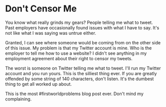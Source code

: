 # Don't Censor Me

You know what really grinds my gears? People telling me what to tweet. Past employers have occasionally found issues with what I have to say. It's not like what I was saying was untrue either.

Granted, I can see where someone would be coming from on the other side of this issue. My problem is that my Twitter account is mine. Who is the employer to tell me how to use a website? I didn't see anything in my employment agreement about their right to censor my tweets.

The worst is someone on Twitter telling me what to tweet. I'll run my Twitter account and you run yours. This is the silliest thing ever. If you are greatly offended by some string of 140 characters, don't listen. It's the dumbest thing to get all worked up about.

This is the most #firstworldproblems blog post ever. Don't mind my complaining.
